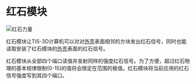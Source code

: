 # 红石模块
![红石力量](item:tis3d:redstone_module)

红石模块让TIS-3D计算机可以对对[外壳](../block/casing.md)表面相邻的方块发出红石信号，同时也能读取安装了红石模块的[外壳](../block/casing.md)表面的红石信号。

红石模块从全部四个端口读值并发射同样的强度红石信号。为了方便，超过红石物理的基本规律限制(0-15)的值将会限定在范围的极值。红石模块将当前应用的红石信号强度写到其四个端口。
